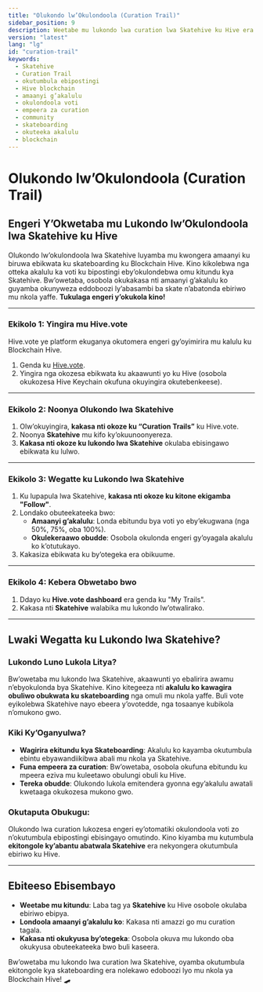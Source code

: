 ```yaml
---
title: "Olukondo lw’Okulondoola (Curation Trail)"
sidebar_position: 9
description: Weetabe mu lukondo lwa curation lwa Skatehive ku Hive era wandiisa akalulu ko mu nkola ey’otomatiki okutumbula ebipostingi ebikwata ku skateboarding.
version: "latest"
lang: "lg"
id: "curation-trail"
keywords:
  - Skatehive
  - Curation Trail
  - okutumbula ebipostingi
  - Hive blockchain
  - amaanyi g’akalulu
  - okulondoola voti
  - empeera za curation
  - community
  - skateboarding
  - okuteeka akalulu
  - blockchain
---
```



# Olukondo lw’Okulondoola (Curation Trail)  

## Engeri Y’Okwetaba mu Lukondo lw’Okulondoola lwa Skatehive ku Hive  

Olukondo lw’okulondoola lwa Skatehive luyamba mu kwongera amaanyi ku biruwa ebikwata ku skateboarding ku Blockchain Hive. Kino kikolebwa nga otteka akalulu ka voti ku bipostingi eby’okulondebwa omu kitundu kya Skatehive. Bw’owetaba, osobola okukakasa nti amaanyi g’akalulu ko guyamba okunyweza eddoboozi ly’abasambi ba skate n’abatonda ebiriwo mu nkola yaffe. **Tukulaga engeri y’okukola kino!**  

---  

### **Ekikolo 1: Yingira mu Hive.vote**  
Hive.vote ye platform ekuganya okutomera engeri gy’oyimirira mu kalulu ku Blockchain Hive.  

1. Genda ku [Hive.vote](https://hive.vote).  
2. Yingira nga okozesa ebikwata ku akaawunti yo ku Hive (osobola okukozesa Hive Keychain okufuna okuyingira okutebenkeese).  

---  

### **Ekikolo 2: Noonya Olukondo lwa Skatehive**  
1. Olw’okuyingira, **kakasa nti okoze ku “Curation Trails”** ku Hive.vote.  
2. Noonya **Skatehive** mu kifo ky’okuunoonyereza.  
3. **Kakasa nti okoze ku lukondo lwa Skatehive** okulaba ebisingawo ebikwata ku lulwo.  

---  

### **Ekikolo 3: Wegatte ku Lukondo lwa Skatehive**  
1. Ku lupapula lwa Skatehive, **kakasa nti okoze ku kitone ekigamba "Follow"**.  
2. Londako obuteekateeka bwo:  
   - **Amaanyi g’akalulu**: Londa ebitundu bya voti yo eby’ekugwana (nga 50%, 75%, oba 100%).  
   - **Okulekeraawo obudde**: Osobola okulonda engeri gy’oyagala akalulu ko k’otutukayo.  
3. Kakasiza ebikwata ku by’otegeka era obikuume.  

---  

### **Ekikolo 4: Kebera Obwetabo bwo**  
1. Ddayo ku **Hive.vote dashboard** era genda ku "My Trails".  
2. Kakasa nti **Skatehive** walabika mu lukondo lw’otwalirako.  

---  

## **Lwaki Wegatta ku Lukondo lwa Skatehive?**  

### **Lukondo Luno Lukola Litya?**  
Bw’owetaba mu lukondo lwa Skatehive, akaawunti yo ebalirira awamu n’ebyokulonda bya Skatehive. Kino kitegeeza nti **akalulu ko kawagira obuliwo obukwata ku skateboarding** nga omuli mu nkola yaffe. Buli vote eyikolebwa Skatehive nayo ebeera y’ovotedde, nga tosaanye kubikola n’omukono gwo.  

### **Kiki Ky’Oganyulwa?**  
- **Wagirira ekitundu kya Skateboarding**: Akalulu ko kayamba okutumbula ebintu ebyawandiikibwa abali mu nkola ya Skatehive.  
- **Funa empeera za curation**: Bw’owetaba, osobola okufuna ebitundu ku mpeera eziva mu kuleetawo obulungi obuli ku Hive.  
- **Tereka obudde**: Olukondo lukola emitendera gyonna egy’akalulu awatali kwetaaga okukozesa mukono gwo.  

### **Okutaputa Obukugu:**  
Olukondo lwa curation lukozesa engeri ey’otomatiki okulondoola voti zo n’okutumbula ebipostingi ebisingayo omutindo. Kino kiyamba mu kutumbula **ekitongole ky’abantu abatwala Skatehive** era nekyongera okutumbula ebiriwo ku Hive.  

---  

## **Ebiteeso Ebisembayo**  
- **Weetabe mu kitundu**: Laba tag ya **Skatehive** ku Hive osobole okulaba ebiriwo ebipya.  
- **Londoola amaanyi g’akalulu ko**: Kakasa nti amazzi go mu curation tagala.  
- **Kakasa nti okukyusa by’otegeka**: Osobola okuva mu lukondo oba okukyusa obuteekateeka bwo buli kaseera.  

Bw’owetaba mu lukondo lwa curation lwa Skatehive, oyamba okutumbula ekitongole kya skateboarding era nolekawo edoboozi lyo mu nkola ya Blockchain Hive! 🛹